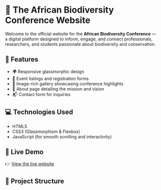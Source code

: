 # 🌿 The African Biodiversity Conference Website

Welcome to the official website for the **African Biodiversity Conference** — a digital platform designed to inform, engage, and connect professionals, researchers, and students passionate about biodiversity and conservation.

## 🧩 Features
- 🌍 Responsive glassmorphic design
- 📅 Event listings and registration forms
- 📸 Image-rich gallery showcasing conference highlights
- 🧠 About page detailing the mission and vision
- 📬 Contact form for inquiries

## 💻 Technologies Used
- HTML5  
- CSS3 (Glassmorphism & Flexbox)  
- JavaScript (for smooth scrolling and interactivity)

## 🚀 Live Demo
👉 [View the live website](https://gyebi.github.io/biodiversity-conference/)

## 📁 Project Structure
